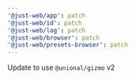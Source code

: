 ```yaml
---
'@just-web/app': patch
'@just-web/id': patch
'@just-web/log': patch
'@just-web/browser': patch
'@just-web/presets-browser': patch
---
```


Update to use `@unional/gizmo` v2
